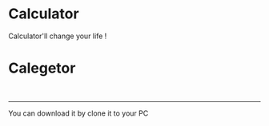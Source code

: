 # Calculator
Calculator'll change your life !

<h1>Calegetor</h1>
<br>
<hr>
<p>
You can download it by clone it to your PC
</p>
